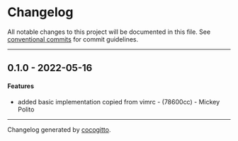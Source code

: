 # Changelog
All notable changes to this project will be documented in this file. See [conventional commits](https://www.conventionalcommits.org/) for commit guidelines.

- - -
## 0.1.0 - 2022-05-16
#### Features
- added basic implementation copied from vimrc - (78600cc) - Mickey Polito

- - -

Changelog generated by [cocogitto](https://github.com/cocogitto/cocogitto).